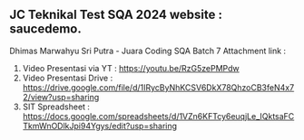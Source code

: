 JC Teknikal Test SQA 2024
website : saucedemo.
-
Dhimas Marwahyu Sri Putra - Juara Coding SQA Batch 7
Attachment link :
1. Video Presentasi via YT : https://youtu.be/RzG5zePMPdw
2. Video Presentasi Drive : https://drive.google.com/file/d/1IRycByNhKCSV6DkX78QhzoCB3feN4x72/view?usp=sharing
3. SIT Spreadsheet : https://docs.google.com/spreadsheets/d/1VZn6KFTcy6euqjLe_IQktsaFCTkmWnODlkJpi94Ygys/edit?usp=sharing
